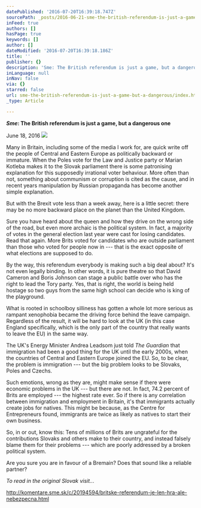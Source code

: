 ```yaml
---
datePublished: '2016-07-20T16:39:18.747Z'
sourcePath: _posts/2016-06-21-sme-the-british-referendum-is-just-a-game-but-a-dangerous.md
inFeed: true
authors: []
hasPage: true
keywords: []
author: []
dateModified: '2016-07-20T16:39:18.186Z'
title: ''
publisher: {}
description: 'Sme: The British referendum is just a game, but a dangerous one'
inLanguage: null
inNav: false
via: {}
starred: false
url: sme-the-british-referendum-is-just-a-game-but-a-dangerous/index.html
_type: Article

---
```

_**Sme**_**: The British referendum is just a game, but a dangerous one**

June 18, 2016
![](https://the-grid-user-content.s3-us-west-2.amazonaws.com/6acd10f6-227a-4b42-a4ef-cd2c11387276.jpg)

Many in Britain, including some of the media I work for, are quick write off the people of Central and Eastern Europe as politically backward or immature. When the Poles vote for the Law and Justice party or Marian Kotleba makes it to the Slovak parliament there is some patronising explanation for this supposedly irrational voter behaviour. More often than not, something about communism or corruption is cited as the cause, and in recent years manipulation by Russian propaganda has become another simple explanation.

But with the Brexit vote less than a week away, here is a little secret: there may be no more backward place on the planet than the United Kingdom.

Sure you have heard about the queen and how they drive on the wrong side of the road, but even more archaic is the political system. In fact, a majority of votes in the general election last year were cast for losing candidates. Read that again. More Brits voted for candidates who are outside parliament than those who voted for people now in --- that is the exact opposite of what elections are supposed to do.

By the way, this referendum everybody is making such a big deal about? It's not even legally binding. In other words, it is pure theatre so that David Cameron and Boris Johnson can stage a public battle over who has the right to lead the Tory party. Yes, that is right, the world is being held hostage so two guys from the same high school can decide who is king of the playground.

What is rooted in schoolboy silliness has gotten a whole lot more serious as rampant xenophobia became the driving force behind the leave campaign. Regardless of the result, it will be hard to look at the UK (in this case England specifically, which is the only part of the country that really wants to leave the EU) in the same way.

The UK's Energy Minister Andrea Leadsom just told _The Guardian_ that immigration had been a good thing for the UK until the early 2000s, when the countries of Central and Eastern Europe joined the EU. So, to be clear, the problem is immigration --- but the big problem looks to be Slovaks, Poles and Czechs.

Such emotions, wrong as they are, might make sense if there were economic problems in the UK --- but there are not. In fact, 74.2 percent of Brits are employed --- the highest rate ever. So if there is any correlation between immigration and employment in Britain, it's that immigrants actually create jobs for natives. This might be because, as the Centre for Entrepreneurs found, immigrants are twice as likely as natives to start their own business.

So, in or out, know this: Tens of millions of Brits are ungrateful for the contributions Slovaks and others make to their country, and instead falsely blame them for their problems --- which are poorly addressed by a broken political system.

Are you sure you are in favour of a Bremain? Does that sound like a reliable partner?

_To read in the original Slovak visit..._

http://komentare.sme.sk/c/20194594/britske-referendum-je-len-hra-ale-nebezpecna.html